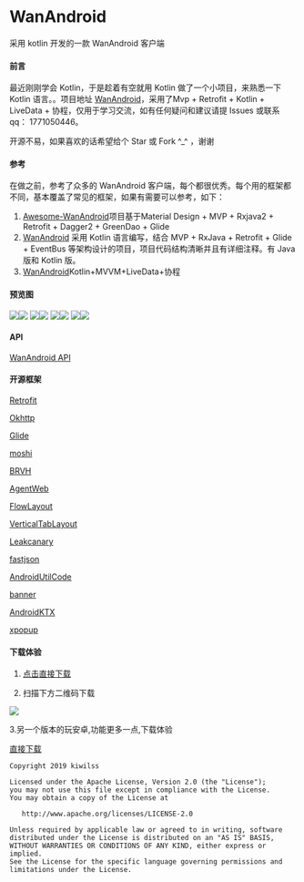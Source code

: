 # WanAndroid
采用 kotlin 开发的一款 WanAndroid 客户端


#### 前言
最近刚刚学会 Kotlin，于是趁着有空就用 Kotlin 做了一个小项目，来熟悉一下 Kotlin 语言。。项目地址 [WanAndroid](https://github.com/KiWiLss/WanAndroid/tree/master)，采用了Mvp + Retrofit + Kotlin + LiveData + 协程，仅用于学习交流，如有任何疑问和建议请提 Issues 或联系 qq： 1771050446。

开源不易，如果喜欢的话希望给个 Star 或 Fork ^_^ ，谢谢

#### 参考

在做之前，参考了众多的 WanAndroid 客户端，每个都很优秀。每个用的框架都不同，基本覆盖了常见的框架，如果有需要可以参考，如下：
1. [Awesome-WanAndroid](https://github.com/JsonChao/Awesome-WanAndroid)项目基于Material Design + MVP + Rxjava2 + Retrofit + Dagger2 + GreenDao + Glide
2. [WanAndroid](https://github.com/iceCola7/WanAndroid) 采用 Kotlin 语言编写，结合 MVP + RxJava + Retrofit + Glide + EventBus 等架构设计的项目，项目代码结构清晰并且有详细注释。有 Java 版和 Kotlin 版。
3. [WanAndroid](https://github.com/lulululbj/wanandroid)Kotlin+MVVM+LiveData+协程




#### 预览图

![](screenshot/one.png)![](screenshot/two.png)
![](screenshot/three.png)![](screenshot/four.png)
![](screenshot/five.png)![](screenshot/six.png)
![](screenshot/seven.png)![](screenshot/eight.png)

#### API
[WanAndroid API](https://www.wanandroid.com/blog/show/2)

#### 开源框架

[Retrofit](https://github.com/square/retrofit)

[Okhttp](https://github.com/square/okhttp)

[Glide](https://github.com/bumptech/glide)

[moshi](https://github.com/square/moshi)

[BRVH](https://github.com/CymChad/BaseRecyclerViewAdapterHelper)

[AgentWeb](https://github.com/Justson/AgentWeb)

[FlowLayout](https://github.com/hongyangAndroid/FlowLayout)

[VerticalTabLayout](https://github.com/qstumn/VerticalTabLayout)

[Leakcanary](https://github.com/square/leakcanary)

[fastjson](https://github.com/alibaba/fastjson)

[AndroidUtilCode](https://github.com/Blankj/AndroidUtilCode)

[banner](https://github.com/youth5201314/banner)

[AndroidKTX](https://github.com/li-xiaojun/AndroidKTX)

[xpopup](https://github.com/li-xiaojun/XPopup)

#### 下载体验

1. [点击直接下载](http://oss.pgyer.com/4955b1cd485e76d8cab03d8091bd081f.apk?auth_key=1562340100-78016de17becac3ff2f617a67d973a25-0-a58d74f0666461821e95eac8ad0b597a&response-content-disposition=attachment%3B+filename%3Dapp-release.apk)

 2. 扫描下方二维码下载

![](https://user-gold-cdn.xitu.io/2019/7/5/16bc2a6fcbc27684?w=210&h=210&f=png&s=8669)

3.另一个版本的玩安卓,功能更多一点,下载体验

[直接下载](https://www.pgyer.com/b3S1)



```
Copyright 2019 kiwilss

Licensed under the Apache License, Version 2.0 (the "License");
you may not use this file except in compliance with the License.
You may obtain a copy of the License at

   http://www.apache.org/licenses/LICENSE-2.0

Unless required by applicable law or agreed to in writing, software
distributed under the License is distributed on an "AS IS" BASIS,
WITHOUT WARRANTIES OR CONDITIONS OF ANY KIND, either express or implied.
See the License for the specific language governing permissions and
limitations under the License.

```